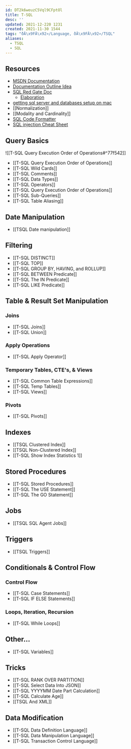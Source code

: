 ```yaml
---
id: DT2k6weuzC5Vql9CFptOl
title: T-SQL
desc: ''
updated: 2021-12-220 1231
created: 2021-11-30 1544
tags: "ðÂ\x9FÂ\x92»️/Language, ðÂ\x9FÂ\x92»️/TSQL"
aliases:
  - TSQL
  - SQL
---
```

## Resources

- [MSDN Documentation](https://docs.microsoft.com/en-us/sql/t-sql/language-reference?view=sql-server-ver15)
- [Documentation Outline Idea](https://derekhackett.com/t-sql-documentation)
- [SQL Red Gate Doc](https://www.red-gate.com/products/sql-development/sql-doc/)
  - [Elaboration](https://www.red-gate.com/simple-talk/sql/t-sql-programming/documenting-your-sql-server-database/)
- [getting sql server and databases setup on mac](https://database.guide/install-sql-server-2019-on-a-mac/)
- [[Normalization]]
- [[Modality and Cardinality]]
- [SQL Code Formatter](https://www.freeformatter.com/sql-formatter.html#ad-output)
- [SQL injection Cheat Sheet](https://www.netsparker.com/blog/web-security/sql-injection-cheat-sheet/)

## Query Basics

![[T-SQL Query Execution Order of Operations#^77f542]] 

- [[T-SQL Query Execution Order of Operations]]
- [[T-SQL Wild Cards]]
- [[T-SQL Comments]]
- [[T-SQL Data Types]]
- [[T-SQL Operators]]
- [[T-SQL Query Execution Order of Operations]]
- [[T-SQL Sub-Queries]]
- [[T-SQL Table Aliasing]]

## Date Manipulation

- [[TSQL Date manipulation]]

## Filtering

- [[T-SQL DISTINCT]]
- [[T-SQL TOP]]
- [[T-SQL GROUP BY, HAVING, and ROLLUP]]
- [[T-SQL BETWEEN Predicate]]
- [[T-SQL The IN Predicate]]
- [[T-SQL LIKE Predicate]]

## Table & Result Set Manipulation

### Joins

- [[T-SQL Joins]]
- [[T-SQL Union]] 

### Apply Operations

- [[T-SQL Apply Operator]]

### Temporary Tables, CTE's, & Views

- [[T-SQL Common Table Expressions]]
- [[T-SQL Temp Tables]]
- [[T-SQL Views]]

### Pivots

- [[T-SQL Pivots]]

## Indexes

- [[TSQL Clustered Index]]
- [[TSQL Non-Clustered Index]]
- [[T-SQL Show Index Statistics 1]]

## Stored Procedures

- [[T-SQL Stored Procedures]]
- [[T-SQL The USE Statement]]
- [[T-SQL The GO Statement]]

## Jobs

- [[TSQL SQL Agent Jobs]]

## Triggers

- [[TSQL Triggers]]

## Conditionals & Control Flow

### Control Flow

- [[T-SQL Case Statements]]
- [[T-SQL IF ELSE Statements]]

### Loops, Iteration, Recursion

- [[T-SQL While Loops]]

## Other...

- [[T-SQL Variables]]

## Tricks

- [[T-SQL RANK OVER PARTITION]]
- [[T-SQL Select Data Into JSON]]
- [[T-SQL YYYYMM Date Part Calculation]]
- [[T-SQL Calculate Age]]
- [[TSQL And XML]]

## Data Modification

- [[T-SQL Data Definition Language]]
- [[T-SQL Data Manipulation Language]]
- [[T-SQL Transaction Control Language]]

